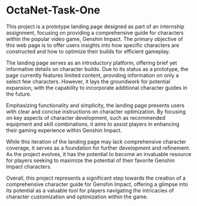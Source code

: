 # OctaNet-Task-One
This project is a prototype landing page designed as part of an internship assignment, focusing on providing a comprehensive guide for characters within the popular video game, Genshin Impact. The primary objective of this web page is to offer users insights into how specific characters are constructed and how to optimize their builds for efficient gameplay.

The landing page serves as an introductory platform, offering brief yet informative details on character builds. Due to its status as a prototype, the page currently features limited content, providing information on only a select few characters. However, it lays the groundwork for potential expansion, with the capability to incorporate additional character guides in the future.

Emphasizing functionality and simplicity, the landing page presents users with clear and concise instructions on character optimization. By focusing on key aspects of character development, such as recommended equipment and skill combinations, it aims to assist players in enhancing their gaming experience within Genshin Impact.

While this iteration of the landing page may lack comprehensive character coverage, it serves as a foundation for further development and refinement. As the project evolves, it has the potential to become an invaluable resource for players seeking to maximize the potential of their favorite Genshin Impact characters.

Overall, this project represents a significant step towards the creation of a comprehensive character guide for Genshin Impact, offering a glimpse into its potential as a valuable tool for players navigating the intricacies of character customization and optimization within the game.
